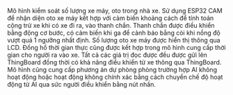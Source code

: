 Mô hình kiểm soát số lượng xe máy, oto trong nhà xe. Sử dụng ESP32 CAM để nhận diện oto xe máy kết hợp với cảm biến khoảng cách để tính toán cộng trừ xe khi có xe đi ra, vào thanh chắn. Thanh chắn được điều khiển bằng động cơ bước, có cảm biến khi ga để cảnh báo bằng còi khi nồng độ vượt quá 1 ngưỡng nhất định.
Số lượng oto xe máy được hiển thị thông qua LCD. Đồng hồ thời gian thực cũng được kết hợp trong mô hình cung cấp thời gian cho người ra vào xe. Tất cả các giá trị đọc được đều được gửi lên ThingBoard đồng thời có khả năng điều khiển từ xe thông qua ThingBoard. Mô hình cũng cung cấp phương án dự phòng phòng trường hợp AI không hoạt động hoặc hoạt động không chính xác 
bằng cách chuyển chế độ hoạt động từ AI qua sức người điều khiển bằng nút nhấn.
